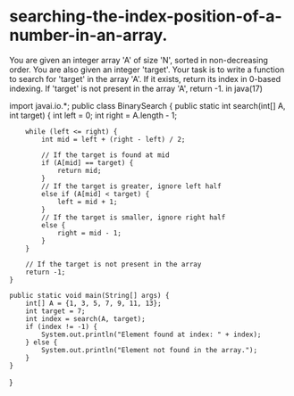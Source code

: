 # searching-the-index-position-of-a-number-in-an-array.
You are given an integer array 'A' of size 'N', sorted in non-decreasing order. You are also given an integer 'target'.    Your task is to write a function to search for 'target' in the array 'A'. If it exists, return its index in 0-based indexing. If 'target' is not present in the array 'A', return -1.  in java(17)

import javai.io.*;
public class BinarySearch {
    public static int search(int[] A, int target) {
        int left = 0;
        int right = A.length - 1;

        while (left <= right) {
            int mid = left + (right - left) / 2;

            // If the target is found at mid
            if (A[mid] == target) {
                return mid;
            }
            // If the target is greater, ignore left half
            else if (A[mid] < target) {
                left = mid + 1;
            }
            // If the target is smaller, ignore right half
            else {
                right = mid - 1;
            }
        }

        // If the target is not present in the array
        return -1;
    }

    public static void main(String[] args) {
        int[] A = {1, 3, 5, 7, 9, 11, 13};
        int target = 7;
        int index = search(A, target);
        if (index != -1) {
            System.out.println("Element found at index: " + index);
        } else {
            System.out.println("Element not found in the array.");
        }
    }
}
